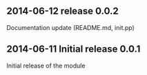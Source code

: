 ## 2014-06-12 release 0.0.2

Documentation update (README.md, init.pp)

## 2014-06-11 Initial release 0.0.1

Initial release of the module
